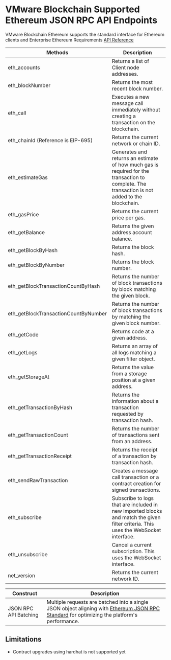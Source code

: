 # VMware Blockchain Supported Ethereum JSON RPC API Endpoints
VMware Blockchain Ethereum supports the standard interface for Ethereum clients and Enterprise Ethereum Requirements [API Reference](https://ethereum.org/en/developers/docs/apis/json-rpc)

 Methods | Description |
| --- | ----------- |
| eth_accounts | Returns a list of Client node addresses.|
| eth_blockNumber | Returns the most recent block number.|
| eth_call | Executes a new message call immediately without creating a transaction on the blockchain.|
| eth_chainId (Reference is EIP-695) | Returns the current network or chain ID.|
| eth_estimateGas | Generates and returns an estimate of how much gas is required for the transaction to complete. The transaction is not added to the blockchain. |
| eth_gasPrice | Returns the current price per gas.|
| eth_getBalance | Returns the given address account balance.|
| eth_getBlockByHash | Returns the block hash.|
| eth_getBlockByNumber | Returns the block number.|
| eth_getBlockTransactionCountByHash | Returns the number of block transactions by block matching the given block.|
| eth_getBlockTransactionCountByNumber | Returns the number of block transactions by matching the given block number.|
| eth_getCode | Returns code at a given address.|
| eth_getLogs | Returns an array of all logs matching a given filter object.|
| eth_getStorageAt | Returns the value from a storage position at a given address.|
| eth_getTransactionByHash | Returns the information about a transaction requested by transaction hash.|
| eth_getTransactionCount | Returns the number of transactions sent from an address.|
| eth_getTransactionReceipt | Returns the receipt of a transaction by transaction hash.|
| eth_sendRawTransaction | Creates a message call transaction or a contract creation for signed transactions.|
| eth_subscribe | Subscribe to logs that are included in new imported blocks and match the given filter criteria. This uses the WebSocket interface. |
| eth_unsubscribe | Cancel a current subscription. This uses the WebSocket interface. |
| net_version | Returns the current network ID.|

 Construct | Description |
| --- | ----------- |
| JSON RPC API Batching | Multiple requests are batched into a single JSON object aligning with [Ethereum JSON RPC Standard](https://www.jsonrpc.org/specification) for optimizing the platform's performance.|

## Limitations
- Contract upgrades using hardhat is not supported yet
